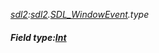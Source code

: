 _[sdl2](../../modules/sdl2/sdl2-module.md):[sdl2](../../modules/sdl2/sdl2-module.md).[SDL\_WindowEvent](../../modules/sdl2/sdl2-sdl_windowevent.md).type_
##### Field type:[Int](../../modules/wonkey/wonkey-types-int.md)
